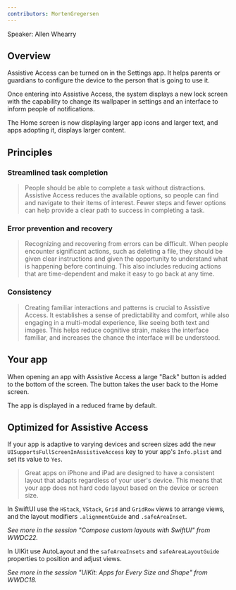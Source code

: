 ```yaml
---
contributors: MortenGregersen
---
```


Speaker: Allen Whearry

## Overview

Assistive Access can be turned on in the Settings app. It helps parents or guardians to configure the device to the person that is going to use it.

Once entering into Assistive Access, the system displays a new lock screen with the capability to change its wallpaper in settings and an interface to inform people of notifications.

The Home screen is now displaying larger app icons and larger text, and apps adopting it, displays larger content.

## Principles

### Streamlined task completion

> People should be able to complete a task without distractions. Assistive Access reduces the available options, so people can find and navigate to their items of interest. Fewer steps and fewer options can help provide a clear path to success in completing a task. 

### Error prevention and recovery

> Recognizing and recovering from errors can be difficult. When people encounter significant actions, such as deleting a file, they should be given clear instructions and given the opportunity to understand what is happening before continuing. This also includes reducing actions that are time-dependent and make it easy to go back at any time.

### Consistency

> Creating familiar interactions and patterns is crucial to Assistive Access. It establishes a sense of predictability and comfort, while also engaging in a multi-modal experience, like seeing both text and images. This helps reduce cognitive strain, makes the interface familiar, and increases the chance the interface will be understood.

## Your app

When opening an app with Assistive Access a large "Back" button is added to the bottom of the screen. The button takes the user back to the Home screen.

The app is displayed in a reduced frame by default.

## Optimized for Assistive Access

If your app is adaptive to varying devices and screen sizes add the new `UISupportsFullScreenInAssistiveAccess` key to your app's `Info.plist` and set its value to `Yes`.

> Great apps on iPhone and iPad are designed to have a consistent layout that adapts regardless of your user's device. This means that your app does not hard code layout based on the device or screen size.

In SwiftUI use the `HStack`, `VStack`, `Grid` and `GridRow` views to arrange views, and the layout modifiers `.alignmentGuide` and `.safeAreaInset`.

*See more in the session "Compose custom layouts with SwiftUI" from WWDC22.*

In UIKit use AutoLayout and the `safeAreaInsets` and `safeAreaLayoutGuide` properties to position and adjust views.

*See more in the session "UIKit: Apps for Every Size and Shape" from WWDC18.*
